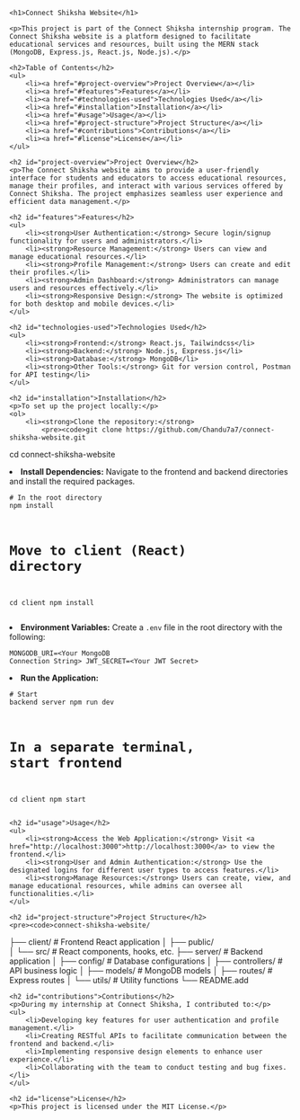 <!DOCTYPE html>
<html lang="en">
<head>
    <meta charset="UTF-8">
    <meta name="viewport" content="width=device-width, initial-scale=1.0">
</head>
<body>

    <h1>Connect Shiksha Website</h1>

    <p>This project is part of the Connect Shiksha internship program. The Connect Shiksha website is a platform designed to facilitate educational services and resources, built using the MERN stack (MongoDB, Express.js, React.js, Node.js).</p>

    <h2>Table of Contents</h2>
    <ul>
        <li><a href="#project-overview">Project Overview</a></li>
        <li><a href="#features">Features</a></li>
        <li><a href="#technologies-used">Technologies Used</a></li>
        <li><a href="#installation">Installation</a></li>
        <li><a href="#usage">Usage</a></li>
        <li><a href="#project-structure">Project Structure</a></li>
        <li><a href="#contributions">Contributions</a></li>
        <li><a href="#license">License</a></li>
    </ul>

    <h2 id="project-overview">Project Overview</h2>
    <p>The Connect Shiksha website aims to provide a user-friendly interface for students and educators to access educational resources, manage their profiles, and interact with various services offered by Connect Shiksha. The project emphasizes seamless user experience and efficient data management.</p>

    <h2 id="features">Features</h2>
    <ul>
        <li><strong>User Authentication:</strong> Secure login/signup functionality for users and administrators.</li>
        <li><strong>Resource Management:</strong> Users can view and manage educational resources.</li>
        <li><strong>Profile Management:</strong> Users can create and edit their profiles.</li>
        <li><strong>Admin Dashboard:</strong> Administrators can manage users and resources effectively.</li>
        <li><strong>Responsive Design:</strong> The website is optimized for both desktop and mobile devices.</li>
    </ul>

    <h2 id="technologies-used">Technologies Used</h2>
    <ul>
        <li><strong>Frontend:</strong> React.js, Tailwindcss</li>
        <li><strong>Backend:</strong> Node.js, Express.js</li>
        <li><strong>Database:</strong> MongoDB</li>
        <li><strong>Other Tools:</strong> Git for version control, Postman for API testing</li>
    </ul>

    <h2 id="installation">Installation</h2>
    <p>To set up the project locally:</p>
    <ol>
        <li><strong>Clone the repository:</strong>
            <pre><code>git clone https://github.com/Chandu7a7/connect-shiksha-website.git
cd connect-shiksha-website</code></pre>
        </li>
        <li><strong>Install Dependencies:</strong> Navigate to the frontend and backend directories and install the required packages.
            <pre><code># In the root directory
npm install

# Move to client (React) directory
cd client
npm install</code></pre>
        </li>
        <li><strong>Environment Variables:</strong> Create a <code>.env</code> file in the root directory with the following:
            <pre><code>MONGODB_URI=&lt;Your MongoDB Connection String&gt;
JWT_SECRET=&lt;Your JWT Secret&gt;</code></pre>
        </li>
        <li><strong>Run the Application:</strong>
            <pre><code># Start backend server
npm run dev

# In a separate terminal, start frontend
cd client
npm start</code></pre>
        </li>
    </ol>

    <h2 id="usage">Usage</h2>
    <ul>
        <li><strong>Access the Web Application:</strong> Visit <a href="http://localhost:3000">http://localhost:3000</a> to view the frontend.</li>
        <li><strong>User and Admin Authentication:</strong> Use the designated logins for different user types to access features.</li>
        <li><strong>Manage Resources:</strong> Users can create, view, and manage educational resources, while admins can oversee all functionalities.</li>
    </ul>

    <h2 id="project-structure">Project Structure</h2>
    <pre><code>connect-shiksha-website/
├── client/             # Frontend React application
│   ├── public/         
│   └── src/            # React components, hooks, etc.
├── server/             # Backend application
│   ├── config/         # Database configurations
│   ├── controllers/    # API business logic
│   ├── models/         # MongoDB models
│   ├── routes/         # Express routes
│   └── utils/          # Utility functions
└── README.add</code></pre>

    <h2 id="contributions">Contributions</h2>
    <p>During my internship at Connect Shiksha, I contributed to:</p>
    <ul>
        <li>Developing key features for user authentication and profile management.</li>
        <li>Creating RESTful APIs to facilitate communication between the frontend and backend.</li>
        <li>Implementing responsive design elements to enhance user experience.</li>
        <li>Collaborating with the team to conduct testing and bug fixes.</li>
    </ul>

    <h2 id="license">License</h2>
    <p>This project is licensed under the MIT License.</p>

</body>
</html>

